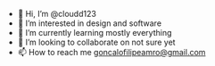 - 👋 Hi, I’m @cloudd123
- 👀 I’m interested in design and software
- 🌱 I’m currently learning mostly everything 
- 💞️ I’m looking to collaborate on not sure yet
- 📫 How to reach me goncalofilipeamro@gmail.com

<!---
cloudd123/cloudd123 is a ✨ special ✨ repository because its `README.md` (this file) appears on your GitHub profile.
You can click the Preview link to take a look at your changes.
--->
